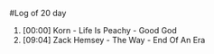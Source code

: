 #Log of 20 day

1. [00:00] Korn - Life Is Peachy - Good God
1. [09:04] Zack Hemsey - The Way - End Of An Era
